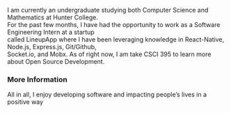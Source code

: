 

I am currently an undergraduate studying both Computer Science and Mathematics at Hunter College.  
For the past few months, I have had the opportunity to work as a Software Engineering Intern at a startup   
called LineupApp where I have been leveraging knowledge in React-Native, Node.js, Express.js, Git/Github,   
Socket.io, and Mobx. As of right now, I am take CSCI 395 to learn more about Open Source Development.

### More Information

All in all, I enjoy developing software and impacting people’s lives in a positive way

